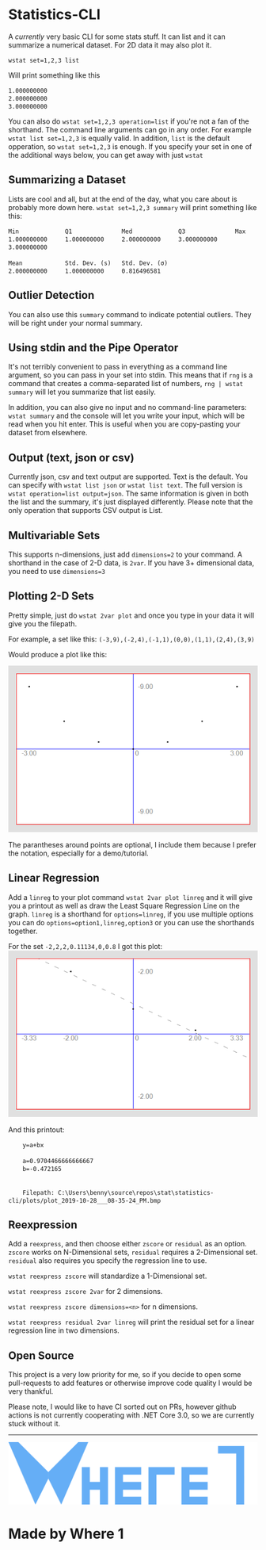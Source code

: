 

# Statistics-CLI

A *currently* very basic CLI for some stats stuff. It can list and it can summarize a numerical dataset. For 2D data it may also plot it.

    wstat set=1,2,3 list

Will print something like this

    
	1.000000000
    2.000000000
    3.000000000

You can also do `wstat set=1,2,3 operation=list` if you're not a fan of the shorthand. The command line arguments can go in any order. For example `wstat list set=1,2,3` is equally valid. In addition, `list` is the default opperation, so `wstat set=1,2,3` is enough. If you specify your set in one of the additional ways below, you can get away with just `wstat`

## Summarizing a Dataset

Lists are cool and all, but at the end of the day, what you care about is probably more down here. `wstat set=1,2,3 summary` will print something like this:

	Min             Q1              Med             Q3              Max
	1.000000000     1.000000000     2.000000000     3.000000000     3.000000000

    Mean            Std. Dev. (s)   Std. Dev. (σ)
    2.000000000     1.000000000     0.816496581
    
## Outlier Detection

You can also use this `summary` command to indicate potential outliers. They will be right under your normal summary.

## Using stdin and the Pipe Operator

It's not terribly convenient to pass in everything as a command line argument, so you can pass in your set into stdin. This means that if `rng` is a command that creates a comma-separated list of numbers, `rng | wstat summary` will let you summarize that list easily.

In addition, you can also give no input and no command-line parameters: `wstat summary` and the console will let you write your input, which will be read when you hit enter. This is useful when you are copy-pasting your dataset from elsewhere.

## Output (text, json or csv)

Currently json, csv and text output are supported. Text is the default. You can specify with `wstat list json` or `wstat list text`. The full version is `wstat operation=list output=json`. The same information is given in both the list and the summary, it's just displayed differently. Please note that the only operation that supports CSV output is List.

## Multivariable Sets

This supports n-dimensions, just add `dimensions=2` to your command. A shorthand in the case of 2-D data, is `2var`. If you have 3+ dimensional data, you need to use `dimensions=3`

## Plotting 2-D Sets

Pretty simple, just do `wstat 2var plot` and once you type in your data it will give you the filepath.

For example, a set like this: `(-3,9),(-2,4),(-1,1),(0,0),(1,1),(2,4),(3,9)`

Would produce a plot like this:

![Plot](/demo/plot_2019-10-28___08-30-46_PM.bmp)

The parantheses around points are optional, I include them because I prefer the notation, especially for a demo/tutorial.

## Linear Regression

Add a `linreg` to your plot command `wstat 2var plot linreg` and it will give you a printout as well as draw the Least Square Regression Line on the graph. `linreg` is a shorthand for `options=linreg`, if you use multiple options you can do `options=option1,linreg,option3` or you can use the shorthands together.

For the set `-2,2,2,0.11134,0,0.8` I got this plot:
![linreg Plot](/demo/plot_2019-10-28___08-28-04_PM.bmp)

And this printout: 
	
	    y=a+bx
		
        a=0.9704466666666667
        b=-0.472165


        Filepath: C:\Users\benny\source\repos\stat\statistics-cli/plots/plot_2019-10-28___08-35-24_PM.bmp
		
## Reexpression

Add a `reexpress`, and then choose either `zscore` or `residual` as an option. `zscore` works on N-Dimensional sets, `residual` requires a 2-Dimensional set. `residual` also requires you specify the regression line to use.

`wstat reexpress zscore` will standardize a 1-Dimensional set.

`wstat reexpress zscore 2var` for 2 dimensions.

`wstat reexpress zscore dimensions=<n>` for n dimensions.

`wstat reexpress residual 2var linreg` will print the residual set for a linear regression line in two dimensions.

## Open Source

This project is a very low priority for me, so if you decide to open some pull-requests to add features or otherwise improve code quality I would be very thankful.

Please note, I would like to have CI sorted out on PRs, however github actions is not currently cooperating with .NET Core 3.0, so we are currently stuck without it.

---
![Logo](/images/logo_full.png)

# Made by Where 1
